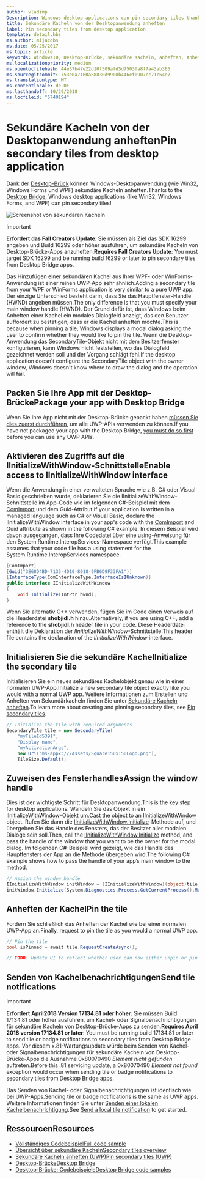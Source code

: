 ```yaml
---
author: vladimp
Description: Windows desktop applications can pin secondary tiles thanks to the Desktop Bridge!
title: Sekundäre Kacheln von der Desktopanwendung anheften
label: Pin secondary tiles from desktop application
template: detail.hbs
ms.author: mijacobs
ms.date: 05/25/2017
ms.topic: article
keywords: Windows10, Desktop-Brücke, sekundäre Kacheln, anheften, Anheften, Schnellstart, Codebeispiel, Beispiel, Sekundärkachel, Desktopanwendung, Win32, Winforms, WPF
ms.localizationpriority: medium
ms.openlocfilehash: 44e37b47e22d10f509afd5d7503fa8f7a43ab365
ms.sourcegitcommit: 753e0a7160a88830d9908b446ef0907cc71c64e7
ms.translationtype: MT
ms.contentlocale: de-DE
ms.lasthandoff: 10/29/2018
ms.locfileid: "5740194"
---
```

# <a name="pin-secondary-tiles-from-desktop-application"></a><span data-ttu-id="1710e-103">Sekundäre Kacheln von der Desktopanwendung anheften</span><span class="sxs-lookup"><span data-stu-id="1710e-103">Pin secondary tiles from desktop application</span></span>


<span data-ttu-id="1710e-104">Dank der [Desktop-Brück](https://developer.microsoft.com/windows/bridges/desktop) können Windows-Desktopanwendung (wie Win32, Windows Forms und WPF) sekundäre Kacheln anheften.</span><span class="sxs-lookup"><span data-stu-id="1710e-104">Thanks to the [Desktop Bridge](https://developer.microsoft.com/windows/bridges/desktop), Windows desktop applications (like Win32, Windows Forms, and WPF) can pin secondary tiles!</span></span>

![Screenshot von sekundären Kacheln](images/secondarytiles.png)

> [!IMPORTANT]
> <span data-ttu-id="1710e-106">**Erfordert das Fall Creators Update**: Sie müssen als Ziel das SDK 16299 angeben und Build 16299 oder höher ausführen, um sekundäre Kacheln von Desktop-Brücke-Apps anzuheften.</span><span class="sxs-lookup"><span data-stu-id="1710e-106">**Requires Fall Creators Update**: You must target SDK 16299 and be running build 16299 or later to pin secondary tiles from Desktop Bridge apps.</span></span>

<span data-ttu-id="1710e-107">Das Hinzufügen einer sekundären Kachel aus Ihrer WPF- oder WinForms-Anwendung ist einer reinen UWP-App sehr ähnlich.</span><span class="sxs-lookup"><span data-stu-id="1710e-107">Adding a secondary tile from your WPF or WinForms application is very similar to a pure UWP app.</span></span> <span data-ttu-id="1710e-108">Der einzige Unterschied besteht darin, dass Sie das Hauptfenster-Handle (HWND) angeben müssen.</span><span class="sxs-lookup"><span data-stu-id="1710e-108">The only difference is that you must specify your main window handle (HWND).</span></span> <span data-ttu-id="1710e-109">Der Grund dafür ist, dass Windows beim Anheften einer Kachel ein modales Dialogfeld anzeigt, das den Benutzer auffordert zu bestätigen, dass er die Kachel anheften möchte.</span><span class="sxs-lookup"><span data-stu-id="1710e-109">This is because when pinning a tile, Windows displays a modal dialog asking the user to confirm whether they would like to pin the tile.</span></span> <span data-ttu-id="1710e-110">Wenn die Desktop-Anwendung das SecondaryTile-Objekt nicht mit dem Besitzerfenster konfigurieren, kann Windows nicht feststellen, wo das Dialogfeld gezeichnet werden soll und der Vorgang schlägt fehl.</span><span class="sxs-lookup"><span data-stu-id="1710e-110">If the desktop application doesn't configure the SecondaryTile object with the owner window, Windows doesn't know where to draw the dialog and the operation will fail.</span></span>


## <a name="package-your-app-with-desktop-bridge"></a><span data-ttu-id="1710e-111">Packen Sie Ihre App mit der Desktop-Brücke</span><span class="sxs-lookup"><span data-stu-id="1710e-111">Package your app with Desktop Bridge</span></span>

<span data-ttu-id="1710e-112">Wenn Sie Ihre App nicht mit der Desktop-Brücke gepackt haben [müssen Sie dies zuerst durchführen](https://docs.microsoft.com/windows/uwp/porting/desktop-to-uwp-root), um alle UWP-APIs verwenden zu können.</span><span class="sxs-lookup"><span data-stu-id="1710e-112">If you have not packaged your app with the Desktop Bridge, [you must do so first](https://docs.microsoft.com/windows/uwp/porting/desktop-to-uwp-root) before you can use any UWP APIs.</span></span>


## <a name="enable-access-to-iinitializewithwindow-interface"></a><span data-ttu-id="1710e-113">Aktivieren des Zugriffs auf die IInitializeWithWindow-Schnittstelle</span><span class="sxs-lookup"><span data-stu-id="1710e-113">Enable access to IInitializeWithWindow interface</span></span>

<span data-ttu-id="1710e-114">Wenn die Anwendung in einer verwalteten Sprache wie z.B. C# oder Visual Basic geschrieben wurde, deklarieren Sie die IInitializeWithWindow-Schnittstelle im App-Code wie im folgenden C#-Beispiel mit dem [ComImport](https://msdn.microsoft.com/library/system.runtime.interopservices.comimportattribute.aspx) und dem Guid-Attribut.</span><span class="sxs-lookup"><span data-stu-id="1710e-114">If your application is written in a managed language such as C# or Visual Basic, declare the IInitializeWithWindow interface in your app's code with the [ComImport](https://msdn.microsoft.com/library/system.runtime.interopservices.comimportattribute.aspx) and Guid attribute as shown in the following C# example.</span></span> <span data-ttu-id="1710e-115">In diesem Beispiel wird davon ausgegangen, dass Ihre Codedatei über eine using-Anweisung für den System.Runtime.InteropServices-Namespace verfügt.</span><span class="sxs-lookup"><span data-stu-id="1710e-115">This example assumes that your code file has a using statement for the System.Runtime.InteropServices namespace.</span></span>

```csharp
[ComImport]
[Guid("3E68D4BD-7135-4D10-8018-9FB6D9F33FA1")]
[InterfaceType(ComInterfaceType.InterfaceIsIUnknown)]
public interface IInitializeWithWindow
{
    void Initialize(IntPtr hwnd);
}
```

<span data-ttu-id="1710e-116">Wenn Sie alternativ C++ verwenden, fügen Sie im Code einen Verweis auf die Headerdatei **shobjidl.h** hinzu.</span><span class="sxs-lookup"><span data-stu-id="1710e-116">Alternatively, if you are using C++, add a reference to the **shobjidl.h** header file in your code.</span></span> <span data-ttu-id="1710e-117">Diese Headerdatei enthält die Deklaration der *IInitializeWithWindow*-Schnittstelle.</span><span class="sxs-lookup"><span data-stu-id="1710e-117">This header file contains the declaration of the *IInitializeWithWindow* interface.</span></span>


## <a name="initialize-the-secondary-tile"></a><span data-ttu-id="1710e-118">Initialisieren Sie die sekundäre Kachel</span><span class="sxs-lookup"><span data-stu-id="1710e-118">Initialize the secondary tile</span></span>

<span data-ttu-id="1710e-119">Initialisieren Sie ein neues sekundäres Kachelobjekt genau wie in einer normalen UWP-App.</span><span class="sxs-lookup"><span data-stu-id="1710e-119">Initialize a new secondary tile object exactly like you would with a normal UWP app.</span></span> <span data-ttu-id="1710e-120">Weitere Informationen zum Erstellen und Anheften von Sekundärkacheln finden Sie unter [Sekundäre Kacheln anheften](secondary-tiles-pinning.md).</span><span class="sxs-lookup"><span data-stu-id="1710e-120">To learn more about creating and pinning secondary tiles, see [Pin secondary tiles](secondary-tiles-pinning.md).</span></span>

```csharp
// Initialize the tile with required arguments
SecondaryTile tile = new SecondaryTile(
    "myTileId5391",
    "Display name",
    "myActivationArgs",
    new Uri("ms-appx:///Assets/Square150x150Logo.png"),
    TileSize.Default);
```


## <a name="assign-the-window-handle"></a><span data-ttu-id="1710e-121">Zuweisen des Fensterhandles</span><span class="sxs-lookup"><span data-stu-id="1710e-121">Assign the window handle</span></span>

<span data-ttu-id="1710e-122">Dies ist der wichtigste Schritt für Desktopanwendung.</span><span class="sxs-lookup"><span data-stu-id="1710e-122">This is the key step for desktop applications.</span></span> <span data-ttu-id="1710e-123">Wandeln Sie das Objekt in ein [IInitializeWithWindow](https://msdn.microsoft.com/library/windows/desktop/hh706981.aspx)-Objekt um.</span><span class="sxs-lookup"><span data-stu-id="1710e-123">Cast the object to an [IInitializeWithWindow](https://msdn.microsoft.com/library/windows/desktop/hh706981.aspx) object.</span></span> <span data-ttu-id="1710e-124">Rufen Sie dann die [IInitializeWithWindow.Initialize](https://msdn.microsoft.com/library/windows/desktop/hh706982.aspx)-Methode auf, und übergeben Sie das Handle des Fensters, das der Besitzer aller modalen Dialoge sein soll.</span><span class="sxs-lookup"><span data-stu-id="1710e-124">Then, call the [IInitializeWithWindow.Initialize](https://msdn.microsoft.com/library/windows/desktop/hh706982.aspx) method, and pass the handle of the window that you want to be the owner for the modal dialog.</span></span> <span data-ttu-id="1710e-125">Im folgenden C#-Beispiel wird gezeigt, wie das Handle des Hauptfensters der App an die Methode übergeben wird.</span><span class="sxs-lookup"><span data-stu-id="1710e-125">The following C# example shows how to pass the handle of your app’s main window to the method.</span></span>

```csharp
// Assign the window handle
IInitializeWithWindow initWindow = (IInitializeWithWindow)(object)tile;
initWindow.Initialize(System.Diagnostics.Process.GetCurrentProcess().MainWindowHandle);
```


## <a name="pin-the-tile"></a><span data-ttu-id="1710e-126">Anheften der Kachel</span><span class="sxs-lookup"><span data-stu-id="1710e-126">Pin the tile</span></span>

<span data-ttu-id="1710e-127">Fordern Sie schließlich das Anheften der Kachel wie bei einer normalen UWP-App an.</span><span class="sxs-lookup"><span data-stu-id="1710e-127">Finally, request to pin the tile as you would a normal UWP app.</span></span>

```csharp
// Pin the tile
bool isPinned = await tile.RequestCreateAsync();

// TODO: Update UI to reflect whether user can now either unpin or pin
```


## <a name="send-tile-notifications"></a><span data-ttu-id="1710e-128">Senden von Kachelbenachrichtigungen</span><span class="sxs-lookup"><span data-stu-id="1710e-128">Send tile notifications</span></span>

> [!IMPORTANT]
> <span data-ttu-id="1710e-129">**Erfordert April2018 Version 17134.81 oder höher**: Sie müssen Build 17134.81 oder höher ausführen, um Kachel- oder Signalbenachrichtigungen für sekundäre Kacheln von Desktop-Brücke-Apps zu senden.</span><span class="sxs-lookup"><span data-stu-id="1710e-129">**Requires April 2018 version 17134.81 or later**: You must be running build 17134.81 or later to send tile or badge notifications to secondary tiles from Desktop Bridge apps.</span></span> <span data-ttu-id="1710e-130">Vor diesem x.81-Wartungsupdate würde beim Senden von Kachel- oder Signalbenachrichtigungen für sekundäre Kacheln von Desktop-Brücke-Apps die Ausnahme 0x80070490 *Element nicht gefunden* auftreten.</span><span class="sxs-lookup"><span data-stu-id="1710e-130">Before this .81 servicing update, a 0x80070490 *Element not found* exception would occur when sending tile or badge notifications to secondary tiles from Desktop Bridge apps.</span></span>

<span data-ttu-id="1710e-131">Das Senden von Kachel- oder Signalbenachrichtigungen ist identisch wie bei UWP-Apps.</span><span class="sxs-lookup"><span data-stu-id="1710e-131">Sending tile or badge notifications is the same as UWP apps.</span></span> <span data-ttu-id="1710e-132">Weitere Informationen finden Sie unter [Senden einer lokalen Kachelbenachrichtigung](sending-a-local-tile-notification.md).</span><span class="sxs-lookup"><span data-stu-id="1710e-132">See [Send a local tile notification](sending-a-local-tile-notification.md) to get started.</span></span>


## <a name="resources"></a><span data-ttu-id="1710e-133">Ressourcen</span><span class="sxs-lookup"><span data-stu-id="1710e-133">Resources</span></span>

* [<span data-ttu-id="1710e-134">Vollständiges Codebeispiel</span><span class="sxs-lookup"><span data-stu-id="1710e-134">Full code sample</span></span>](https://github.com/Microsoft/DesktopBridgeToUWP-Samples/tree/master/Samples/SecondaryTileSample)
* [<span data-ttu-id="1710e-135">Übersicht über sekundäre Kacheln</span><span class="sxs-lookup"><span data-stu-id="1710e-135">Secondary tiles overview</span></span>](secondary-tiles.md)
* [<span data-ttu-id="1710e-136">Sekundäre Kacheln anheften (UWP)</span><span class="sxs-lookup"><span data-stu-id="1710e-136">Pin secondary tiles (UWP)</span></span>](secondary-tiles-pinning.md)
* [<span data-ttu-id="1710e-137">Desktop-Brücke</span><span class="sxs-lookup"><span data-stu-id="1710e-137">Desktop Bridge</span></span>](https://developer.microsoft.com/windows/bridges/desktop)
* [<span data-ttu-id="1710e-138">Desktop-Brücke: Codebeispiele</span><span class="sxs-lookup"><span data-stu-id="1710e-138">Desktop Bridge code samples</span></span>](https://github.com/Microsoft/DesktopBridgeToUWP-Samples)